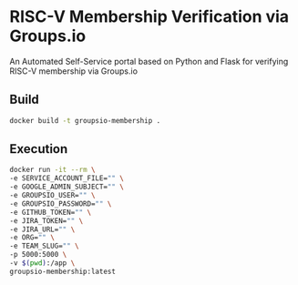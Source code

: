 
# RISC-V Membership Verification via Groups.io

An Automated Self-Service portal based on Python and Flask for verifying RISC-V membership via Groups.io

## Build
```bash
docker build -t groupsio-membership .
```

## Execution
```bash
docker run -it --rm \
-e SERVICE_ACCOUNT_FILE="" \
-e GOOGLE_ADMIN_SUBJECT="" \
-e GROUPSIO_USER="" \
-e GROUPSIO_PASSWORD="" \
-e GITHUB_TOKEN="" \
-e JIRA_TOKEN="" \
-e JIRA_URL="" \
-e ORG="" \
-e TEAM_SLUG="" \
-p 5000:5000 \
-v $(pwd):/app \
groupsio-membership:latest
```
